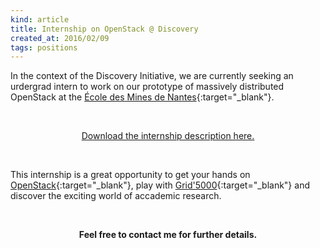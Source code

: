 ```yaml
---
kind: article
title: Internship on OpenStack @ Discovery
created_at: 2016/02/09
tags: positions
---
```


In the context of the Discovery Initiative, we are currently seeking an urdergrad
intern to work on our prototype of massively distributed OpenStack at the
[École des Mines de Nantes](http://www.mines-nantes.fr){:target="_blank"}.
<!--more-->

<br />
<p style="text-align: center;"><a href="/download/subjects/l3-internship-lucos.pdf">Download the
internship description here.</a></p>
<br />

This internship is a great opportunity to get your hands on
[OpenStack](https://www.openstack.org/ "OpenStack Open Source Cloud Computing Software"){:target="_blank"},
play with
[Grid'5000](http://www.grid5000.fr "The Grid'5000 experimental testbed"){:target="_blank"}
and discover the exciting world of accademic research.

<br />
<p style="text-align: center; font-weight: bold;">Feel free to contact me for further details.</p>
<br />

